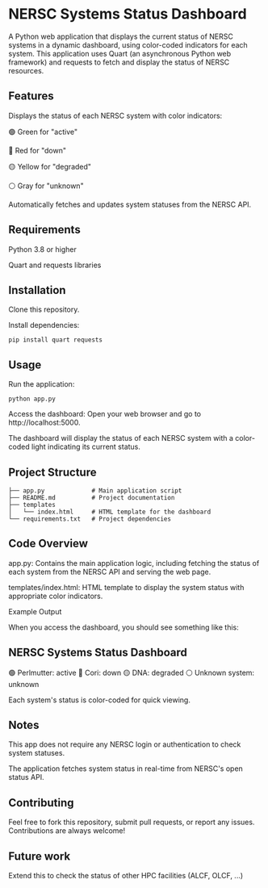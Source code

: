 # NERSC Systems Status Dashboard

A Python web application that displays the current status of NERSC systems in a dynamic dashboard, using color-coded indicators for each system. This application uses Quart (an asynchronous Python web framework) and requests to fetch and display the status of NERSC resources.

## Features

Displays the status of each NERSC system with color indicators:

🟢 Green for "active"

🔴 Red for "down"

🟡 Yellow for "degraded"

⚪ Gray for "unknown"

Automatically fetches and updates system statuses from the NERSC API.

## Requirements

Python 3.8 or higher

Quart and requests libraries

## Installation

Clone this repository.

Install dependencies:

```
pip install quart requests
```

## Usage

Run the application:

```
python app.py
```

Access the dashboard:
Open your web browser and go to http://localhost:5000.

The dashboard will display the status of each NERSC system with a color-coded light indicating its current status.

## Project Structure

```
├── app.py             # Main application script
├── README.md          # Project documentation
├── templates
│   └── index.html     # HTML template for the dashboard
└── requirements.txt   # Project dependencies
```
## Code Overview

app.py: Contains the main application logic, including fetching the status of each system from the NERSC API and serving the web page.

templates/index.html: HTML template to display the system status with appropriate color indicators.

Example Output

When you access the dashboard, you should see something like this:

NERSC Systems Status Dashboard
-------------------------------
🟢 Perlmutter: active
🔴 Cori: down
🟡 DNA: degraded
⚪ Unknown system: unknown

Each system's status is color-coded for quick viewing.

## Notes

This app does not require any NERSC login or authentication to check system statuses.

The application fetches system status in real-time from NERSC's open status API.

## Contributing

Feel free to fork this repository, submit pull requests, or report any issues. Contributions are always welcome!

## Future work

Extend this to check the status of other HPC facilities (ALCF, OLCF, ...)